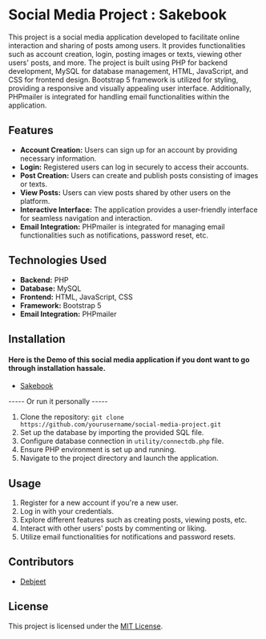 # Social Media Project : Sakebook

This project is a social media application developed to facilitate online interaction and sharing of posts among users. It provides functionalities such as account creation, login, posting images or texts, viewing other users' posts, and more. The project is built using PHP for backend development, MySQL for database management, HTML, JavaScript, and CSS for frontend design. Bootstrap 5 framework is utilized for styling, providing a responsive and visually appealing user interface. Additionally, PHPmailer is integrated for handling email functionalities within the application.

## Features

- **Account Creation:** Users can sign up for an account by providing necessary information.
- **Login:** Registered users can log in securely to access their accounts.
- **Post Creation:** Users can create and publish posts consisting of images or texts.
- **View Posts:** Users can view posts shared by other users on the platform.
- **Interactive Interface:** The application provides a user-friendly interface for seamless navigation and interaction.
- **Email Integration:** PHPmailer is integrated for managing email functionalities such as notifications, password reset, etc.

## Technologies Used

- **Backend:** PHP
- **Database:** MySQL
- **Frontend:** HTML, JavaScript, CSS
- **Framework:** Bootstrap 5
- **Email Integration:** PHPmailer



## Installation
#### Here is the Demo of this social media application if you dont want to go through installation hassale.
- [Sakebook](https://ctmax-ui-php-project.000webhostapp.com/)

----- Or run it personally -----

1. Clone the repository: `git clone https://github.com/yourusername/social-media-project.git`
2. Set up the database by importing the provided SQL file.
3. Configure database connection in `utility/connectdb.php` file.
4. Ensure PHP environment is set up and running.
5. Navigate to the project directory and launch the application.

## Usage

1. Register for a new account if you're a new user.
2. Log in with your credentials.
3. Explore different features such as creating posts, viewing posts, etc.
4. Interact with other users' posts by commenting or liking.
5. Utilize email functionalities for notifications and password resets.

## Contributors

- [Debjeet](https://github.com/Ctmax-ui)

## License

This project is licensed under the [MIT License](LICENSE).
